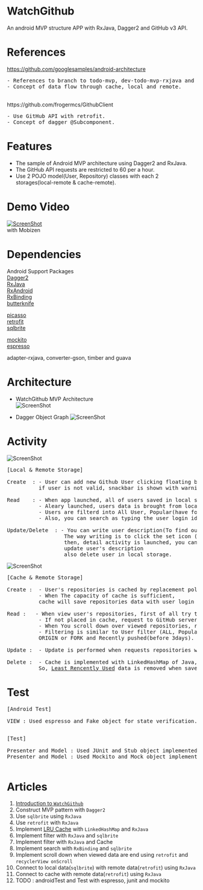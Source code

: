 # WatchGithub
An android MVP structure APP with RxJava, Dagger2 and GitHub v3 API.

# References

https://github.com/googlesamples/android-architecture
<pre>
- References to branch to todo-mvp, dev-todo-mvp-rxjava and todo-mvp-dagger
- Concept of data flow through cache, local and remote.
</pre>
<br />
https://github.com/frogermcs/GithubClient
<pre>
- Use GitHub API with retrofit.
- Concept of dagger @Subcomponent.
</pre>

# Features
- The sample of Android MVP architecture using Dagger2 and RxJava.
- The GitHub API requests are restricted to 60 per a hour.
- Use 2 POJO model(User, Repository) classes with each 2 storages(local-remote & cache-remote).

# Demo Video
[![ScreenShot](https://github.com/fisache/fisache/blob/master/watchgithub_image/watchGithubVideo.png)](https://youtu.be/uVTSfSXajT4) <br />
with Mobizen

# Dependencies

Android Support Packages <br />
<a href="https://github.com/google/dagger">Dagger2</a> <br />
<a href="https://github.com/ReactiveX/RxJava">RxJava</a> <br />
<a href="https://github.com/ReactiveX/RxAndroid">RxAndroid</a> <br />
<a href="https://github.com/JakeWharton/RxBinding">RxBinding</a> <br />
<a href="https://github.com/JakeWharton/butterknife">butterknife</a> <br />

<a href="https://github.com/square/picasso">picasso</a> <br />
<a href="https://github.com/square/retrofit">retrofit</a> <br />
<a href="https://github.com/square/sqlbrite">sqlbrite</a> <br />

<a href="https://github.com/mockito/mockito">mockito</a> <br />
<a href="https://developer.android.com/training/testing/ui-testing/espresso-testing.html">espresso</a> <br />

adapter-rxjava, converter-gson, timber and guava <br />

# Architecture
- WatchGithub MVP Architecture <br />
![ScreenShot](https://github.com/fisache/fisache/blob/master/watchgithub_image/WatchGithub_MVP_Architecture.png)

- Dagger Object Graph
![ScreenShot](https://github.com/fisache/fisache/blob/master/watchgithub_image/WatchGithub_objectgraph.png)

# Activity
![ScreenShot](https://github.com/fisache/fisache/blob/master/watchgithub_image/user.png)
<pre>
[Local & Remote Storage]

Create  : - User can add new Github User clicking floating button.
          if user is not valid, snackbar is shown with warning.
          
Read    : - When app launched, all of users saved in local storage(SQLite) are updated with remote storage(GitHub API).
          - Aleary launched, users data is brought from local storage
          - Users are filterd into All User, Popular(have followers over 150), and User or Organization.
          - Also, you can search as typing the user login id.

Update/Delete  : - You can write user description(To find out who). It will place at the hint 'Go to setting..'.
                  The way writing is to click the set icon (looks like gear)
                  then, detail activity is launched, you can
                  update user's description
                  also delete user in local storage.
</pre>

![ScreenShot](https://github.com/fisache/fisache/blob/master/watchgithub_image/repository.png)

<pre>
[Cache & Remote Storage]

Create :  - User's repositories is cached by replacement policy of <a href="https://en.wikipedia.org/wiki/Cache_algorithms#LRU">LRU</a>.
          - When The capacity of cache is sufficient, 
          cache will save repositories data with user login id and requested last page number

Read :   - When view user's repositories, first of all try to read from cache.
          - If not placed in cache, request to GitHub server and save to cache.
          - When You scroll down over viewed repositories, request next repositories to GitHub server and save to cache.
          - Filtering is similar to User filter (ALL, Popular(starred over 500), 
          ORIGIN or FORK and Recently pushed(before 3days).

Update :  - Update is performed when requests repositories when the repositories are not placed in cache.

Delete :  - Cache is implemented with LinkedHashMap of Java, and follows the replacement policy of <a href="https://en.wikipedia.org/wiki/Cache_algorithms#LRU">LRU</a>.
          So, <a href="https://en.wikipedia.org/wiki/Cache_algorithms#LRU">Least Rencently Used</a> data is removed when save new data to cache in full capacity.
</pre>

# Test
<pre>
[Android Test]

VIEW : Used espresso and Fake object for state verification.

</pre>
<pre>
[Test]

Presenter and Model : Used JUnit and Stub object implemented with Mockito for state verfication.
Presenter and Model : Used Mockito and Mock object implemented with Mockito for behaviro verification.

</pre>

# Articles
1. <a href="https://fisache.github.io/Introduction-WatchGithub/">Introduction to `WatchGithub`</a> <br />
2. Construct MVP pattern with `Dagger2` <br />
3. Use `sqlbrite` using `RxJava` <br />
4. Use `retrofit` with `RxJava` <br />
5. Implement <a href="https://en.wikipedia.org/wiki/Cache_algorithms#LRU">LRU Cache</a> with `LinkedHashMap` and `RxJava` <br />
6. Implement filter with `RxJava` and `sqlbrite` <br />
7. Implement filter with `RxJava` and Cache <br />
8. Implement search with `RxBinding` and `sqlbrite` <br />
9. Implement scroll down when viewed data are end using `retrofit` and `recyclerView onScroll` <br />
9. Connect to local data(`sqlbrite`) with remote data(`retrofit`) using `RxJava` <br />
10. Connect to cache with remote data(`retrofit`) using `RxJava` <br />
11. TODO : androidTest and Test with espresso, junit and mockito

